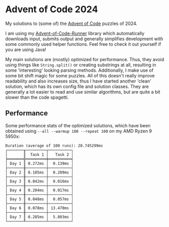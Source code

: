# Advent of Code 2024

My solutions to (some of) the [Advent of Code](https://adventofcode.com) puzzles of 2024.

I am using my [Advent-of-Code-Runner](https://github.com/Rc-Cookie/advent-of-code-runner) library
which automatically downloads input, submits output and generally simplifies development with some
commonly used helper functions. Feel free to check it out yourself if you are using Java!

My main solutions are (mostly) optimized for performance.
Thus, they avoid using things like `String.split()` or creating substrings at all, resulting in some 'interesting' looking parsing methods.
Additionally, I make use of some bit shift magic for some puzzles.
All of this doesn't really improve readability and also increases size, thus I have started another 'clean' solution, which has its own config file and solution classes.
They are generally a lot easier to read and use similar algorithms, but are quite a bit slower than the code spagetti.

## Performance

Some performance stats of the optimized solutions, which have been obtained using `--all --warmup 100 --repeat 100` on my AMD Ryzen 9 5950x:

```
Duration (average of 100 runs): 20.745299ms
┌───────╥─────────┬──────────┐
│       ║  Task 1 │   Task 2 │
╞═══════╬═════════╪══════════╡
│ Day 1 ║ 0.272ms │  0.139ms │
├───────╫─────────┼──────────┤
│ Day 2 ║ 0.105ms │  0.209ms │
├───────╫─────────┼──────────┤
│ Day 3 ║ 0.042ms │  0.016ms │
├───────╫─────────┼──────────┤
│ Day 4 ║ 0.204ms │  0.017ms │
├───────╫─────────┼──────────┤
│ Day 5 ║ 0.048ms │  0.057ms │
├───────╫─────────┼──────────┤
│ Day 6 ║ 0.078ms │ 13.470ms │
├───────╫─────────┼──────────┤
│ Day 7 ║ 0.285ms │  5.803ms │
└───────╨─────────┴──────────┘
```
